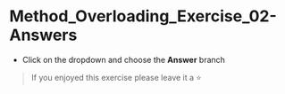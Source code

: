 # Method_Overloading_Exercise_02-Answers

- Click on the dropdown and choose the **Answer** branch
> If you enjoyed this exercise please leave it a ⭐
